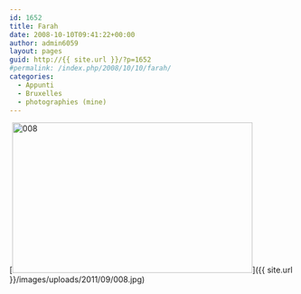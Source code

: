 ```yaml
---
id: 1652
title: Farah
date: 2008-10-10T09:41:22+00:00
author: admin6059
layout: pages
guid: http://{{ site.url }}/?p=1652
#permalink: /index.php/2008/10/10/farah/
categories:
  - Appunti
  - Bruxelles
  - photographies (mine)
---
```

[<img class="aligncenter size-full wp-image-1653" title="008" src="{{ site.url }}/images/uploads/2011/09/008.jpg" alt="008" width="425" height="266" srcset="{{ site.url }}/images/uploads/2011/09/008.jpg 425w, {{ site.url }}/images/uploads/2011/09/008-300x188.jpg 300w" sizes="(max-width: 425px) 100vw, 425px" />]({{ site.url }}/images/uploads/2011/09/008.jpg)